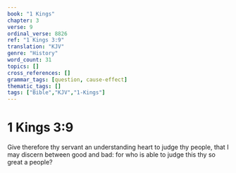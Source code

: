 ```yaml
---
book: "1 Kings"
chapter: 3
verse: 9
ordinal_verse: 8826
ref: "1 Kings 3:9"
translation: "KJV"
genre: "History"
word_count: 31
topics: []
cross_references: []
grammar_tags: [question, cause-effect]
thematic_tags: []
tags: ["Bible","KJV","1-Kings"]
---
```


# 1 Kings 3:9

Give therefore thy servant an understanding heart to judge thy people, that I may discern between good and bad: for who is able to judge this thy so great a people?
